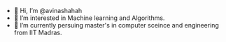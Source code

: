 - 👋 Hi, I’m @avinashahah
- 👀 I’m interested in Machine learning and Algorithms.
-  🌱 I’m currently persuing master's in computer sceince and engineering from IIT Madras.


<!---
avinashkushwah31/avinashkushwah31 is a ✨ special ✨ repository because its `README.md` (this file) appears on your GitHub profile.
You can click the Preview link to take a look at your changes.
--->
